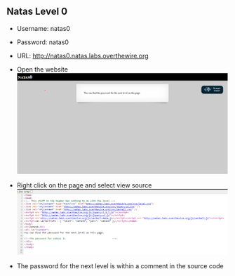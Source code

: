 ## Natas Level 0

- Username: natas0
- Password: natas0
- URL:      http://natas0.natas.labs.overthewire.org

- Open the website
![Web page](images/level_00_01.png)

- Right click on the page and select view source
![Source Code](images/level_00_02.png)

- The password for the next level is within a comment in the source code

